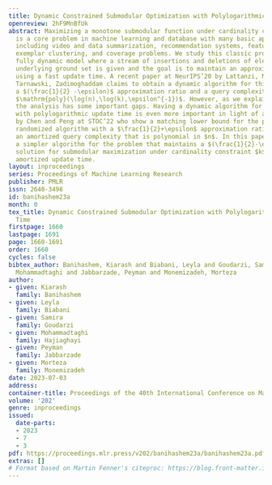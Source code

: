 ```yaml
---
title: Dynamic Constrained Submodular Optimization with Polylogarithmic Update Time
openreview: 2hF9MnBfUk
abstract: Maximizing a monotone submodular function under cardinality constraint $k$
  is a core problem in machine learning and database with many basic applications,
  including video and data summarization, recommendation systems, feature extraction,
  exemplar clustering, and coverage problems. We study this classic problem in the
  fully dynamic model where a stream of insertions and deletions of elements of an
  underlying ground set is given and the goal is to maintain an approximate solution
  using a fast update time. A recent paper at NeurIPS’20 by Lattanzi, Mitrovic, Norouzi-Fard,
  Tarnawski, Zadimoghaddam claims to obtain a dynamic algorithm for this problem with
  a $(\frac{1}{2} -\epsilon)$ approximation ratio and a query complexity bounded by
  $\mathrm{poly}(\log(n),\log(k),\epsilon^{-1})$. However, as we explain in this paper,
  the analysis has some important gaps. Having a dynamic algorithm for the problem
  with polylogarithmic update time is even more important in light of a recent result
  by Chen and Peng at STOC’22 who show a matching lower bound for the problem – any
  randomized algorithm with a $\frac{1}{2}+\epsilon$ approximation ratio must have
  an amortized query complexity that is polynomial in $n$. In this paper, we develop
  a simpler algorithm for the problem that maintains a $(\frac{1}{2}-\epsilon)$-approximate
  solution for submodular maximization under cardinality constraint $k$ using a polylogarithmic
  amortized update time.
layout: inproceedings
series: Proceedings of Machine Learning Research
publisher: PMLR
issn: 2640-3498
id: banihashem23a
month: 0
tex_title: Dynamic Constrained Submodular Optimization with Polylogarithmic Update
  Time
firstpage: 1660
lastpage: 1691
page: 1660-1691
order: 1660
cycles: false
bibtex_author: Banihashem, Kiarash and Biabani, Leyla and Goudarzi, Samira and Hajiaghayi,
  Mohammadtaghi and Jabbarzade, Peyman and Monemizadeh, Morteza
author:
- given: Kiarash
  family: Banihashem
- given: Leyla
  family: Biabani
- given: Samira
  family: Goudarzi
- given: Mohammadtaghi
  family: Hajiaghayi
- given: Peyman
  family: Jabbarzade
- given: Morteza
  family: Monemizadeh
date: 2023-07-03
address: 
container-title: Proceedings of the 40th International Conference on Machine Learning
volume: '202'
genre: inproceedings
issued:
  date-parts:
  - 2023
  - 7
  - 3
pdf: https://proceedings.mlr.press/v202/banihashem23a/banihashem23a.pdf
extras: []
# Format based on Martin Fenner's citeproc: https://blog.front-matter.io/posts/citeproc-yaml-for-bibliographies/
---
```

